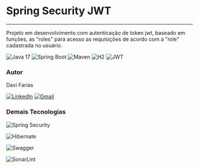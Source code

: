 # Spring Security JWT

___
Projeto em desenvolvimento com autenticação de token jwt, baseado em funções, as "roles" para acesso as requisições de
acordo com a "role" cadastrada no usuário.

![Java 17](https://img.shields.io/badge/Java%20-V17-DB635C.svg)
![Spring Boot](https://img.shields.io/badge/Spring%20Boot%20-V3.3.2-30D92E.svg)
![Maven](https://img.shields.io/badge/Maven%20-V4.0.0-m.svg)
![H2](https://img.shields.io/badge/H2%20-Embedded-2ED9A0.svg)
![JWT](https://img.shields.io/badge/JJWT%20-V0.12.3%20ioJsonWebToken-D99D6A.svg)

### Autor

Davi Farias

[![LinkedIn](https://img.shields.io/badge/Davi-0A66C2?style=for-the-badge&logo=linkedin&logoColor=white)](https://www.linkedin.com/in/davi-farias-nasc)
[![Gmail](https://img.shields.io/badge/fariasdavi1999@gmail.com-333333?style=for-the-badge&logo=gmail&logoColor=red)](mailto:fariasdavi1999@gmail.com)

### Demais Tecnologias
![Spring Security](https://img.shields.io/badge/Spring_Security-6DB33F?style=for-the-badge&logo=Spring-Security&logoColor=white)

![Hibernate](https://img.shields.io/badge/Hibernate-59666C?style=for-the-badge&logo=Hibernate&logoColor=white)

![Swagger](https://img.shields.io/badge/-OpenAPI-%23Clojure?style=for-the-badge&logo=swagger&logoColor=white)

![SonarLint](https://img.shields.io/badge/SonarLint-CB2029?style=for-the-badge&logo=SONARLINT&logoColor=white)